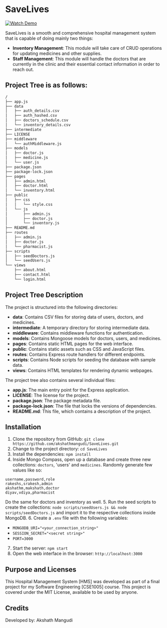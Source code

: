 # SaveLives
[![Watch Demo]()]()

SaveLives is a smooth and comprehensive hospital management system that is capable of doing mainly two things: 
* **Inventory Management**: This module will take care of CRUD operations for updating medicines and other supplies. 
* **Staff Management**: This module will handle the doctors that are currently in the clinic and their essential contact information in order to reach out. 

## Project Tree is as follows: 
```bash
/
├── app.js
├── data
│   ├── auth_details.csv
│   ├── auth_hashed.csv
│   ├── doctors_schedule.csv
│   └── inventory_details.csv
├── intermediate
├── LICENSE
├── middleware
│   └── authMiddleware.js
├── models
│   ├── doctor.js
│   ├── medicine.js
│   └── user.js
├── package.json
├── package-lock.json
├── pages
│   ├── admin.html
│   ├── doctor.html
│   └── inventory.html
├── public
│   ├── css
│   │   └── style.css
│   └── js
│       ├── admin.js
│       ├── doctor.js
│       └── inventory.js
├── README.md
├── routes
│   ├── admin.js
│   ├── doctor.js
│   └── pharmacist.js
├── scripts
│   ├── seedDoctors.js
│   └── seedUsers.js
└── views
    ├── about.html
    ├── contact.html
    └── login.html
```

## Project Tree Description

The project is structured into the following directories:

- **data**: Contains CSV files for storing data of users, doctors, and medicines.
- **intermediate**: A temporary directory for storing intermediate data.
- **middleware**: Contains middleware functions for authentication.
- **models**: Contains Mongoose models for doctors, users, and medicines.
- **pages**: Contains static HTML pages for the web interface.
- **public**: Contains static assets such as CSS and JavaScript files.
- **routes**: Contains Express route handlers for different endpoints.
- **scripts**: Contains Node scripts for seeding the database with sample data.
- **views**: Contains HTML templates for rendering dynamic webpages.

The project tree also contains several individual files:

- **app.js**: The main entry point for the Express application.
- **LICENSE**: The license for the project.
- **package.json**: The package metadata file.
- **package-lock.json**: The file that locks the versions of dependencies.
- **README.md**: This file, which contains a description of the project.


## Installation

1. Clone the repository from GitHub: `git clone https://github.com/akshathmangudi/SaveLives.git`
2. Change to the project directory: `cd SaveLives`
3. Install the dependencies: `npm install`
4. Inside Mongo Compass, open up a database and create three new collections: 
`doctors`, 'users' and `medicines`. Randomly generate few values like so: 
```
username,password,role
rakeshs,srakesh,admin
akshathm,makshath,doctor
diyav,vdiya,pharmacist
```

Do the same for doctors and inventory as well. 
5. Run the seed scripts to create the collections: `node scripts/seedUsers.js && node scripts/seedDoctors.js` and import it to the respective collections inside MongoDB. 
6. Create a `.env` file with the following variables:
   - `MONGODB_URI="<your_connection_string>"`
   - `SESSION_SECRET="<secret string>"`
   - `PORT=3000`
7. Start the server: `npm start`
8. Open the web interface in the browser: `http://localhost:3000`


## Purpose and Licenses
This Hospital Management System [HMS] was developed as part of a final project for my Software Engineering [CSE1005] course. This project is covered under the MIT License, available to be used by anyone.

## Credits
Developed by: Akshath Mangudi
